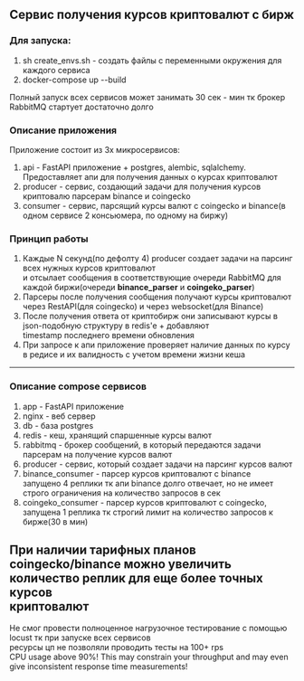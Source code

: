 ## Сервис получения курсов криптовалют с бирж  

### Для запуска:  
1) sh create_envs.sh - создать файлы с переменными окружения для каждого сервиса
2) docker-compose up --build

Полный запуск всех сервисов может занимать 30 сек - мин тк брокер RabbitMQ стартует достаточно долго

### Описание приложения
Приложение состоит из 3х микросервисов:
1) api - FastAPI приложение + postgres, alembic, sqlalchemy. Предоставляет апи для получения данных о курсах криптовалют
2) producer - сервис, создающий задачи для получения курсов криптовалю парсерам binance и coingecko
3) consumer - сервис, парсящий курсы валют с coingecko и binance(в одном сервисе 2 консьюмера, по одному на биржу)


### Принцип работы
1. Каждые N секунд(по дефолту 4) producer создает задачи на парсинг всех нужных курсов криптовалют   
и отсылает сообщения в соответствующие очереди RabbitMQ для каждой биржи(очереди **binance_parser** и **coingeko_parser**)
2. Парсеры после получения сообщения получают курсы криптовалют через RestAPI(для coingecko) и через websocket(для Binance)
3. После получения ответа от криптобирж они записывают курсы в json-подобную структуру в redis'e + добавляют  
timestamp последнего времени обновления
4. При запросе к апи приложение проверяет наличие данных по курсу в редисе и их валидность с учетом времени жизни кеша

----
### Описание compose сервисов
1. app - FastAPI приложение
2. nginx - веб сервер
3. db - база postgres
4. redis - кеш, хранящий спаршенные курсы валют
5. rabbitmq - брокер сообщений, в который передаются задачи парсерам на получение курсов валют
6. producer - сервис, который создает задачи на парсинг курсов валют
7. binance_consumer - парсер курсов криптовалют с binance  
запущено 4 реплики тк апи binance долго отвечает, но не имеет строго ограничения на количество запросов в сек
8. coingeko_consumer - парсер курсов криптовалют с coingecko,  
запущена 1 реплика тк строгий лимит на количество запросов к бирже(30 в мин)

При наличии тарифных планов coingecko/binance можно увеличить количество реплик для еще более точных курсов  
криптовалют
---
Не смог провести полноценное нагрузочное тестирование с помощью locust тк при запуске всех сервисов  
ресурсы цп не позволяли проводить тесты на 100+ rps  
CPU usage above 90%! This may constrain your throughput and may even give inconsistent response time measurements!